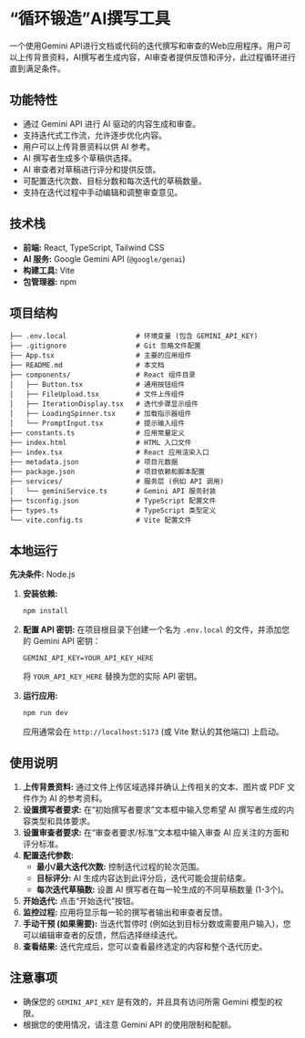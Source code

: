 # “循环锻造”AI撰写工具

一个使用Gemini API进行文档或代码的迭代撰写和审查的Web应用程序。用户可以上传背景资料，AI撰写者生成内容，AI审查者提供反馈和评分，此过程循环进行直到满足条件。

## 功能特性

*   通过 Gemini API 进行 AI 驱动的内容生成和审查。
*   支持迭代式工作流，允许逐步优化内容。
*   用户可以上传背景资料以供 AI 参考。
*   AI 撰写者生成多个草稿供选择。
*   AI 审查者对草稿进行评分和提供反馈。
*   可配置迭代次数、目标分数和每次迭代的草稿数量。
*   支持在迭代过程中手动编辑和调整审查意见。

## 技术栈

*   **前端:** React, TypeScript, Tailwind CSS
*   **AI 服务:** Google Gemini API (`@google/genai`)
*   **构建工具:** Vite
*   **包管理器:** npm

## 项目结构

```
├── .env.local                 # 环境变量 (包含 GEMINI_API_KEY)
├── .gitignore                 # Git 忽略文件配置
├── App.tsx                    # 主要的应用组件
├── README.md                  # 本文档
├── components/                # React 组件目录
│   ├── Button.tsx             # 通用按钮组件
│   ├── FileUpload.tsx         # 文件上传组件
│   ├── IterationDisplay.tsx   # 迭代步骤显示组件
│   ├── LoadingSpinner.tsx     # 加载指示器组件
│   └── PromptInput.tsx        # 提示输入组件
├── constants.ts               # 应用常量定义
├── index.html                 # HTML 入口文件
├── index.tsx                  # React 应用渲染入口
├── metadata.json              # 项目元数据
├── package.json               # 项目依赖和脚本配置
├── services/                  # 服务层 (例如 API 调用)
│   └── geminiService.ts       # Gemini API 服务封装
├── tsconfig.json              # TypeScript 配置文件
├── types.ts                   # TypeScript 类型定义
└── vite.config.ts             # Vite 配置文件
```

## 本地运行

**先决条件:** Node.js

1.  **安装依赖:**
    ```bash
    npm install
    ```
2.  **配置 API 密钥:**
    在项目根目录下创建一个名为 `.env.local` 的文件，并添加您的 Gemini API 密钥：
    ```
    GEMINI_API_KEY=YOUR_API_KEY_HERE
    ```
    将 `YOUR_API_KEY_HERE` 替换为您的实际 API 密钥。

3.  **运行应用:**
    ```bash
    npm run dev
    ```
    应用通常会在 `http://localhost:5173` (或 Vite 默认的其他端口) 上启动。

## 使用说明

1.  **上传背景资料:** 通过文件上传区域选择并确认上传相关的文本、图片或 PDF 文件作为 AI 的参考资料。
2.  **设置撰写者要求:** 在“初始撰写者要求”文本框中输入您希望 AI 撰写者生成的内容类型和具体要求。
3.  **设置审查者要求:** 在“审查者要求/标准”文本框中输入审查 AI 应关注的方面和评分标准。
4.  **配置迭代参数:**
    *   **最小/最大迭代次数:** 控制迭代过程的轮次范围。
    *   **目标评分:** AI 生成内容达到此评分后，迭代可能会提前结束。
    *   **每次迭代草稿数:** 设置 AI 撰写者在每一轮生成的不同草稿数量 (1-3个)。
5.  **开始迭代:** 点击“开始迭代”按钮。
6.  **监控过程:** 应用将显示每一轮的撰写者输出和审查者反馈。
7.  **手动干预 (如果需要):** 当迭代暂停时 (例如达到目标分数或需要用户输入)，您可以编辑审查者的反馈，然后选择继续迭代。
8.  **查看结果:** 迭代完成后，您可以查看最终选定的内容和整个迭代历史。

## 注意事项

*   确保您的 `GEMINI_API_KEY` 是有效的，并且具有访问所需 Gemini 模型的权限。
*   根据您的使用情况，请注意 Gemini API 的使用限制和配额。
